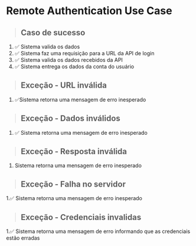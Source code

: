  # Remote Authentication Use Case

> ## Caso de sucesso
1. ✅ Sistema valida os dados 
2. ✅ Sistema faz uma requisição para a URL da API de login
3. ✅ Sistema valida os dados recebidos da API
4. ✅ Sistema entrega os dados da conta do usuário

> ## Exceção - URL inválida
1. ✅Sistema retorna uma mensagem de erro inesperado

> ## Exceção - Dados inválidos 
1. ✅ Sistema retorna uma mensagem de erro inesperado

> ## Exceção - Resposta inválida
1. Sistema retorna uma mensagem de erro inesperado

> ## Exceção - Falha no servidor
1.✅ Sistema retorna uma mensagem de erro inesperado

> ## Exceção - Credenciais invalidas
1.✅ Sistema retorna uma mensagem de erro informando que as credenciais estão erradas